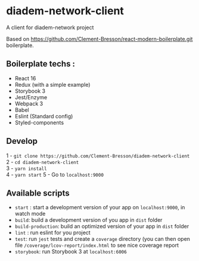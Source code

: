 # diadem-network-client

A client for diadem-network project

Based on https://github.com/Clement-Bresson/react-modern-boilerplate.git boilerplate.

## Boilerplate techs :

* React 16
* Redux (with a simple example)
* Storybook 3
* Jest/Enzyme
* Webpack 3
* Babel
* Eslint (Standard config)
* Styled-components

## Develop

1 - `git clone https://github.com/Clement-Bresson/diadem-network-client`  
2 - `cd diadem-network-client`  
3 - `yarn install`  
4 - `yarn start`
5 - Go to `localhost:9000`

## Available scripts

* `start` : start a development version of your app on `localhost:9000`, in watch mode
* `build`: build a development version of you app in `dist` folder
* `build-production`: build an optimized version of your app in `dist` folder
* `lint` : run eslint for you project
* `test`: run `jest` tests and create a `coverage` directory (you can then open file `/coverage/lcov-report/index.html` to see nice coverage report
* `storybook`: run Storybook 3 at `localhost:6006`
